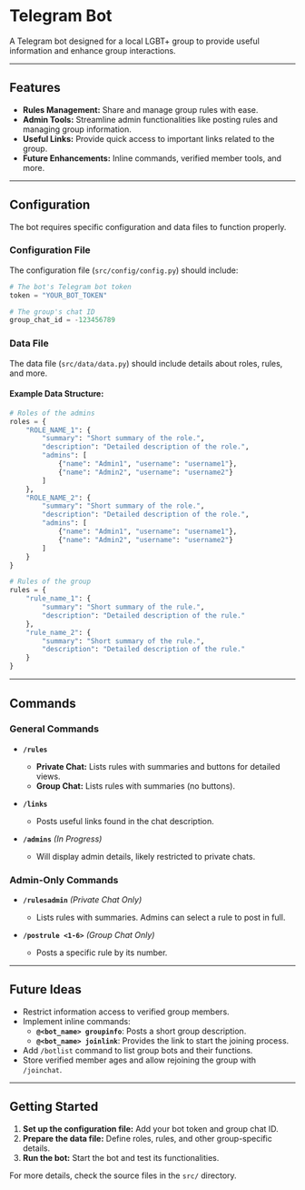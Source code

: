 # Telegram Bot

A Telegram bot designed for a local LGBT+ group to provide useful information and enhance group interactions.

---
## Features

- **Rules Management:** Share and manage group rules with ease.
- **Admin Tools:** Streamline admin functionalities like posting rules and managing group information.
- **Useful Links:** Provide quick access to important links related to the group.
- **Future Enhancements:** Inline commands, verified member tools, and more.

---
## Configuration

The bot requires specific configuration and data files to function properly.

### Configuration File
The configuration file (`src/config/config.py`) should include:

```python
# The bot's Telegram bot token
token = "YOUR_BOT_TOKEN"

# The group's chat ID
group_chat_id = -123456789
```

### Data File
The data file (`src/data/data.py`) should include details about roles, rules, and more.

#### Example Data Structure:

```python
# Roles of the admins
roles = {
    "ROLE_NAME_1": {
        "summary": "Short summary of the role.",
        "description": "Detailed description of the role.",
        "admins": [
            {"name": "Admin1", "username": "username1"},
            {"name": "Admin2", "username": "username2"}
        ]
    },
    "ROLE_NAME_2": {
        "summary": "Short summary of the role.",
        "description": "Detailed description of the role.",
        "admins": [
            {"name": "Admin1", "username": "username1"},
            {"name": "Admin2", "username": "username2"}
        ]
    }
}

# Rules of the group
rules = {
    "rule_name_1": {
        "summary": "Short summary of the rule.",
        "description": "Detailed description of the rule."
    },
    "rule_name_2": {
        "summary": "Short summary of the rule.",
        "description": "Detailed description of the rule."
    }
}
```

---
## Commands

### General Commands

- **`/rules`**
  - **Private Chat:** Lists rules with summaries and buttons for detailed views.
  - **Group Chat:** Lists rules with summaries (no buttons).

- **`/links`**
  - Posts useful links found in the chat description.

- **`/admins`** *(In Progress)*
  - Will display admin details, likely restricted to private chats.

### Admin-Only Commands

- **`/rulesadmin`** *(Private Chat Only)*
  - Lists rules with summaries. Admins can select a rule to post in full.

- **`/postrule <1-6>`** *(Group Chat Only)*
  - Posts a specific rule by its number.

---
## Future Ideas

- Restrict information access to verified group members.
- Implement inline commands:
  - **`@<bot_name> groupinfo`**: Posts a short group description.
  - **`@<bot_name> joinlink`**: Provides the link to start the joining process.
- Add `/botlist` command to list group bots and their functions.
- Store verified member ages and allow rejoining the group with `/joinchat`.

---
## Getting Started

1. **Set up the configuration file:** Add your bot token and group chat ID.
2. **Prepare the data file:** Define roles, rules, and other group-specific details.
3. **Run the bot:** Start the bot and test its functionalities.

For more details, check the source files in the `src/` directory.

